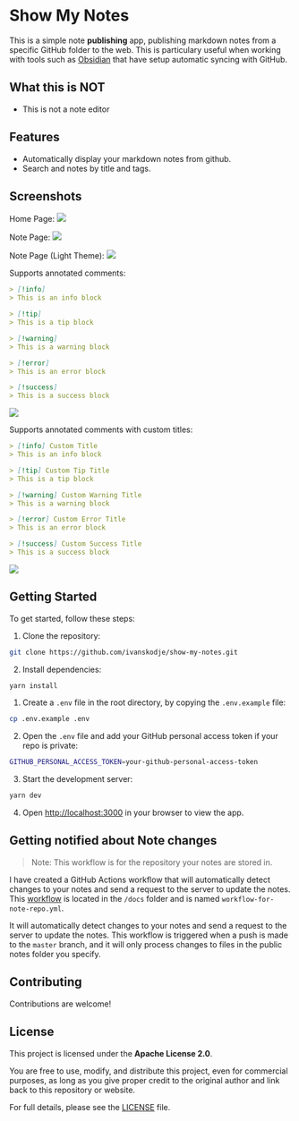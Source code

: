 # Show My Notes

This is a simple note **publishing** app, publishing markdown notes from a specific GitHub folder to the web. This is particulary useful when working with tools such as [Obsidian](https://obsidian.md/) that have setup automatic syncing with GitHub.

## What this is NOT

- This is not a note editor

## Features

- Automatically display your markdown notes from github.
- Search and notes by title and tags.

## Screenshots

Home Page:
![](/docs/images/homepage.png)

Note Page:
![](/docs/images/note-example-dark.png)

Note Page (Light Theme):
![](/docs/images/note-example-light.png)

Supports annotated comments:

```markdown
> [!info]
> This is an info block

> [!tip]
> This is a tip block

> [!warning]
> This is a warning block

> [!error]
> This is an error block

> [!success]
> This is a success block
```

![](/docs/images/annotations-example.png)

Supports annotated comments with custom titles:

```markdown
> [!info] Custom Title
> This is an info block

> [!tip] Custom Tip Title
> This is a tip block

> [!warning] Custom Warning Title
> This is a warning block

> [!error] Custom Error Title
> This is an error block

> [!success] Custom Success Title
> This is a success block
```

![](/docs/images/annotations-example-2.png)

## Getting Started

To get started, follow these steps:

1. Clone the repository:

```bash
git clone https://github.com/ivanskodje/show-my-notes.git
```

2. Install dependencies:

```bash
yarn install
```

1. Create a `.env` file in the root directory, by copying the `.env.example` file:

```bash
cp .env.example .env
```

2. Open the `.env` file and add your GitHub personal access token if your repo is private:

```bash
GITHUB_PERSONAL_ACCESS_TOKEN=your-github-personal-access-token
```

3. Start the development server:

```bash
yarn dev
```

4. Open [http://localhost:3000](http://localhost:3000) in your browser to view the app.

## Getting notified about Note changes

> Note: This workflow is for the repository your notes are stored in.

I have created a GitHub Actions workflow that will automatically detect changes to your notes and send a request to the server to update the notes. This [workflow](/docs/workflow-example.yml) is located in the `/docs` folder and is named `workflow-for-note-repo.yml`.

It will automatically detect changes to your notes and send a request to the server to update the notes. This workflow is triggered when a push is made to the `master` branch, and it will only process changes to files in the public notes folder you specify.

## Contributing

Contributions are welcome!

## License

This project is licensed under the **Apache License 2.0**.

You are free to use, modify, and distribute this project, even for commercial purposes, as long as you give proper credit to the original author and link back to this repository or website.

For full details, please see the [LICENSE](./LICENSE) file.

